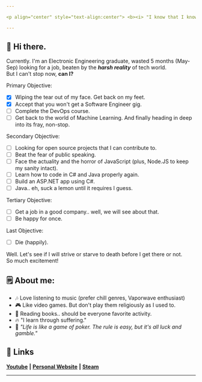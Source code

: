 ```yaml
---

<p align="center" style="text-align:center"> <b><i> "I know that I know nothing." </b></i></p>

---
```


## :wave: Hi there.
Currently. I'm an Electronic Engineering graduate, wasted 5 months (May-Sep) looking for a job, beaten by the <b><i>harsh reality</i></b> of tech world.<br>
But I can't stop now, <b>can I?</b>

Primary Objective:
- [x] Wiping the tear out of my face. Get back on my feet.
- [x] Accept that you won't get a Software Engineer gig.
- [ ] Complete the DevOps course.
- [ ] Get back to the world of Machine Learning. And finally heading in deep into its fray, non-stop.

Secondary Objective: 
- [ ] Looking for open source projects that I can contribute to.
- [ ] Beat the fear of public speaking.
- [ ] Face the actuality and the horror of JavaScript (plus, Node.JS to keep my sanity intact).
- [ ] Learn how to code in C# and Java properly again.
- [ ] Build an ASP.NET app using C#.
- [ ] Java.. eh, suck a lemon until it requires I guess.

Tertiary Objective:
- [ ] Get a job in a good company.. well, we will see about that.
- [ ] Be happy for once.

Last Objective:
- [ ] Die (happily).

Well. Let's see if I will strive or starve to death before I get there or not.<br>
So much excitement!
## :spiral_notepad: About me:
- :notes: Love listening to music (prefer chill genres, Vaporwave enthusiast) 
- :video_game: Like video games. But don't play them religiously as I used to.
- :open_book: Reading books.. should be everyone favorite activity.
- :fire: "I learn through suffering."
- :smoking: <i> "Life is like a game of poker. The rule is easy, but it's all luck and gamble." </i>

## :link: Links
[**Youtube**](https://www.youtube.com/user/mapmaker42) **|** [**Personal Website**](https://faultytwo.wixsite.com/home) **|** [**Steam**](https://steamcommunity.com/id/faultytwo/)

---
